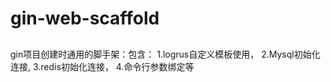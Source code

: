 # gin-web-scaffold

##
gin项目创建时通用的脚手架：包含：
    1.logrus自定义模板使用，
    2.Mysql初始化连接,
    3.redis初始化连接，
    4.命令行参数绑定等
##
